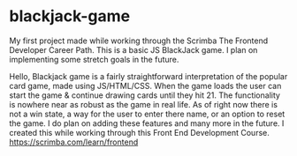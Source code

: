# blackjack-game
My first project made while working through the Scrimba The Frontend Developer Career Path. This is a basic JS BlackJack game. I plan on implementing some stretch goals in the future.

Hello, Blackjack game is a fairly straightforward interpretation of the popular card game, made using JS/HTML/CSS. When the game loads the user can start the game & continue drawing cards until 
they hit 21. The functionality is nowhere near as robust as the game in real life. As of right now there is not a win state, a way for the user to enter there name, or an option
to reset the game. I do plan on adding these features and many more in the future. I created this while working through this Front End Development Course. https://scrimba.com/learn/frontend
